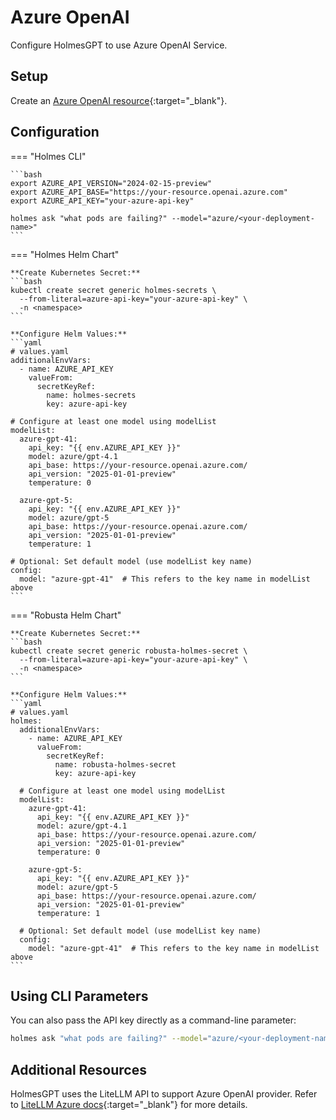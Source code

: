 # Azure OpenAI

Configure HolmesGPT to use Azure OpenAI Service.

## Setup

Create an [Azure OpenAI resource](https://learn.microsoft.com/en-us/azure/ai-services/openai/how-to/create-resource?pivots=web-portal#create-a-resource){:target="_blank"}.

## Configuration

=== "Holmes CLI"

    ```bash
    export AZURE_API_VERSION="2024-02-15-preview"
    export AZURE_API_BASE="https://your-resource.openai.azure.com"
    export AZURE_API_KEY="your-azure-api-key"

    holmes ask "what pods are failing?" --model="azure/<your-deployment-name>"
    ```

=== "Holmes Helm Chart"

    **Create Kubernetes Secret:**
    ```bash
    kubectl create secret generic holmes-secrets \
      --from-literal=azure-api-key="your-azure-api-key" \
      -n <namespace>
    ```

    **Configure Helm Values:**
    ```yaml
    # values.yaml
    additionalEnvVars:
      - name: AZURE_API_KEY
        valueFrom:
          secretKeyRef:
            name: holmes-secrets
            key: azure-api-key

    # Configure at least one model using modelList
    modelList:
      azure-gpt-41:
        api_key: "{{ env.AZURE_API_KEY }}"
        model: azure/gpt-4.1
        api_base: https://your-resource.openai.azure.com/
        api_version: "2025-01-01-preview"
        temperature: 0

      azure-gpt-5:
        api_key: "{{ env.AZURE_API_KEY }}"
        model: azure/gpt-5
        api_base: https://your-resource.openai.azure.com/
        api_version: "2025-01-01-preview"
        temperature: 1

    # Optional: Set default model (use modelList key name)
    config:
      model: "azure-gpt-41"  # This refers to the key name in modelList above
    ```

=== "Robusta Helm Chart"

    **Create Kubernetes Secret:**
    ```bash
    kubectl create secret generic robusta-holmes-secret \
      --from-literal=azure-api-key="your-azure-api-key" \
      -n <namespace>
    ```

    **Configure Helm Values:**
    ```yaml
    # values.yaml
    holmes:
      additionalEnvVars:
        - name: AZURE_API_KEY
          valueFrom:
            secretKeyRef:
              name: robusta-holmes-secret
              key: azure-api-key

      # Configure at least one model using modelList
      modelList:
        azure-gpt-41:
          api_key: "{{ env.AZURE_API_KEY }}"
          model: azure/gpt-4.1
          api_base: https://your-resource.openai.azure.com/
          api_version: "2025-01-01-preview"
          temperature: 0

        azure-gpt-5:
          api_key: "{{ env.AZURE_API_KEY }}"
          model: azure/gpt-5
          api_base: https://your-resource.openai.azure.com/
          api_version: "2025-01-01-preview"
          temperature: 1

      # Optional: Set default model (use modelList key name)
      config:
        model: "azure-gpt-41"  # This refers to the key name in modelList above
    ```

## Using CLI Parameters

You can also pass the API key directly as a command-line parameter:

```bash
holmes ask "what pods are failing?" --model="azure/<your-deployment-name>" --api-key="your-api-key"
```

## Additional Resources

HolmesGPT uses the LiteLLM API to support Azure OpenAI provider. Refer to [LiteLLM Azure docs](https://litellm.vercel.app/docs/providers/azure){:target="_blank"} for more details.

